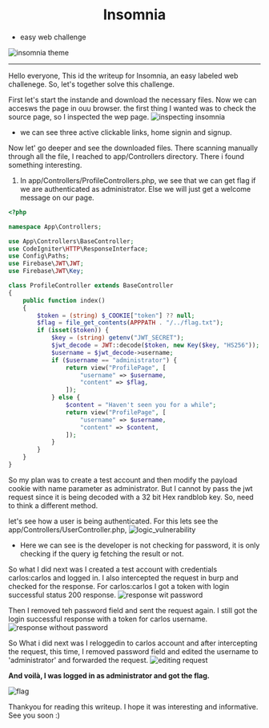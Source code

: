 # <center>Insomnia</center>
-  easy web challenge

![insomnia theme](https://raw.githubusercontent.com/cyb3ritic/images/refs/heads/master/htb/machines/insomnia/insomnia_theme.gif)
<hr>

Hello everyone, This id the writeup for Insomnia, an easy labeled web challenege. So, let's together solve this challenge.

First let's start the instande and download the necessary files. Now we can accesws the page in ouu browser. the first thing I wanted was to check the source page, so I inspected the wep page.
![inspecting insomnia](https://raw.githubusercontent.com/cyb3ritic/images/refs/heads/master/htb/machines/insomnia/inspecting_insomnia.jpg)

- we can see three active clickable links, home signin and signup.

Now let' go deeper and see the downloaded files. There scanning manually through all the file, I reached to app/Controllers directory. There i found something interesting.

1. In app/Controllers/ProfileControllers.php, we see that we can get flag if we are authenticated as administrator. Else we will just get a welcome message on our page.
```php
<?php

namespace App\Controllers;

use App\Controllers\BaseController;
use CodeIgniter\HTTP\ResponseInterface;
use Config\Paths;
use Firebase\JWT\JWT;
use Firebase\JWT\Key;

class ProfileController extends BaseController
{
    public function index()
    {
        $token = (string) $_COOKIE["token"] ?? null;
        $flag = file_get_contents(APPPATH . "/../flag.txt");
        if (isset($token)) {
            $key = (string) getenv("JWT_SECRET");
            $jwt_decode = JWT::decode($token, new Key($key, "HS256"));
            $username = $jwt_decode->username;
            if ($username == "administrator") {
                return view("ProfilePage", [
                    "username" => $username,
                    "content" => $flag,
                ]);
            } else {
                $content = "Haven't seen you for a while";
                return view("ProfilePage", [
                    "username" => $username,
                    "content" => $content,
                ]);
            }
        }
    }
}
```

So my plan was to create a test account and then modify the payload cookie with name parameter as administrator. But I cannot by pass the jwt request since it is being decoded with a 32 bit Hex randblob key. So, need to think a different method.

let's see how a user is being authenticated. For this lets see the app/Controllers/UserController.php,
![logic_vulnerability](https://raw.githubusercontent.com/cyb3ritic/images/refs/heads/master/htb/machines/insomnia/logic_vulnerability.jpg)

- Here we can see is the developer is not checking for password, it is only checking if the query ig fetching the result or not.

So what I did next was I created a test account with credentials carlos:carlos and logged in. I also intercepted the request in burp and checked for the response. For carlos:carlos I got a token with login successful status 200 response.
![response wit password](https://raw.githubusercontent.com/cyb3ritic/images/refs/heads/master/htb/machines/insomnia/with_password_response.jpg)

Then I removed teh password field and sent the request again. I still got the login successful response with a token for carlos username.
![response without password](https://raw.githubusercontent.com/cyb3ritic/images/refs/heads/master/htb/machines/insomnia/without_password_response.jpg)

So What i did next was I reloggedin to carlos account and after intercepting the request, this time,  I removed password field and edited the username to 'administrator' and forwarded the request.
![editing request](https://raw.githubusercontent.com/cyb3ritic/images/refs/heads/master/htb/machines/insomnia/editing_request.jpg)

<strong>And voilà, I was logged in as administrator and got the flag.</strong>

![flag](https://raw.githubusercontent.com/cyb3ritic/images/refs/heads/master/htb/machines/insomnia/result.jpg)

Thankyou for reading this writeup. I hope it was interesting and informative. See you soon :)
    

